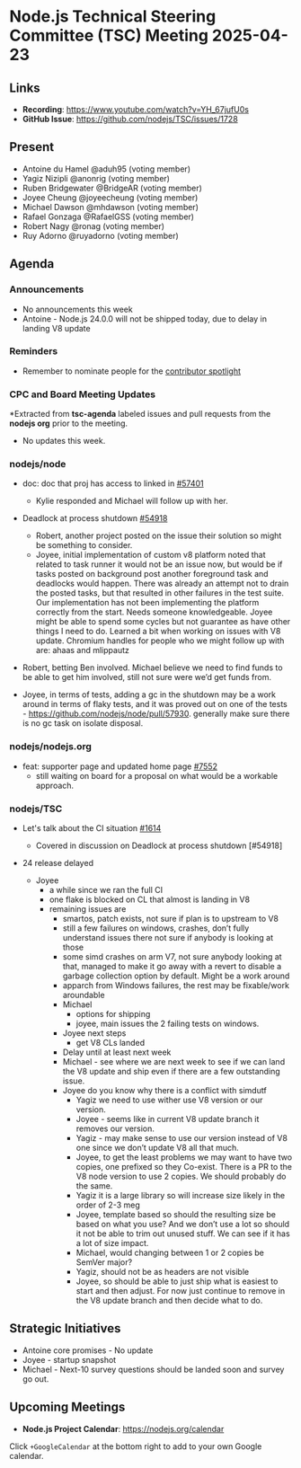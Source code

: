 # Node.js Technical Steering Committee (TSC) Meeting 2025-04-23

## Links

* **Recording**:  <https://www.youtube.com/watch?v=YH_67jufU0s>
* **GitHub Issue**: <https://github.com/nodejs/TSC/issues/1728>

## Present

* Antoine du Hamel @aduh95 (voting member)
* Yagiz Nizipli @anonrig (voting member)
* Ruben Bridgewater @BridgeAR (voting member)
* Joyee Cheung @joyeecheung (voting member)
* Michael Dawson @mhdawson (voting member)
* Rafael Gonzaga @RafaelGSS (voting member)
* Robert Nagy @ronag (voting member)
* Ruy Adorno @ruyadorno (voting member)

## Agenda

### Announcements

* No announcements this week
* Antoine - Node.js 24.0.0 will not be shipped today, due to delay in landing V8 update

### Reminders

* Remember to nominate people for the [contributor spotlight](https://github.com/nodejs/node/blob/main/doc/contributing/reconizing-contributors.md#bi-monthly-contributor-spotlight)

### CPC and Board Meeting Updates

*Extracted from **tsc-agenda** labeled issues and pull requests from the **nodejs org** prior to the meeting.

* No updates this week.

### nodejs/node

* doc: doc that proj has access to linked in [#57401](https://github.com/nodejs/node/pull/57401)
  * Kylie responded and Michael will follow up with her.

* Deadlock at process shutdown [#54918](https://github.com/nodejs/node/issues/54918)
  * Robert, another project posted on the issue their solution so might be something to consider.
  * Joyee, initial implementation of custom v8 platform noted that related to task runner it would
    not be an issue now, but would be if tasks posted on background post another foreground task and deadlocks would
    happen. There was already an attempt not to drain the posted tasks, but that resulted in
    other failures in the test suite. Our implementation has not been implementing the platform
    correctly from the start. Needs someone knowledgeable. Joyee might be able to
    spend some cycles but not guarantee as have other things I need to do. Learned a bit
    when working on issues with V8 update. Chromium handles for people who we might follow
    up with are: ahaas and mlippautz
* Robert, betting Ben involved. Michael believe we need to find funds to be able to get him
  involved, still not sure were we’d get funds from.
* Joyee, in terms of tests, adding a gc in the shutdown may be a work around in terms of flaky
  tests, and it was proved out on one of the tests - <https://github.com/nodejs/node/pull/57930>.
  generally make sure there is no gc task on isolate disposal.

### nodejs/nodejs.org

* feat: supporter page and updated home page [#7552](https://github.com/nodejs/nodejs.org/pull/7552)
  * still waiting on board for a proposal on what would be a workable approach.

### nodejs/TSC

* Let's talk about the CI situation [#1614](https://github.com/nodejs/TSC/issues/1614)
  * Covered in discussion on Deadlock at process shutdown [#54918]

* 24 release delayed
  * Joyee
    * a while since we ran the full CI
    * one flake is blocked on CL that almost is landing in V8
    * remaining issues are
      * smartos, patch exists, not sure if plan is to upstream to V8
      * still a few failures on windows, crashes, don’t fully understand issues there not sure if
        anybody is looking at those
      * some simd crashes on arm V7, not sure anybody looking at that, managed to make it go
        away with a revert to disable a garbage collection option by default. Might be a work
        around
      * apparch from Windows failures, the rest may be fixable/work aroundable
      * Michael
        * options for shipping
        * joyee, main issues the 2 failing tests on windows.
      * Joyee next steps
        * get V8 CLs landed
      * Delay until at least next week
      * Michael - see where we are next week to see if we can land the V8 update and ship even
        if there are a few outstanding issue.
      * Joyee do you know why there is a conflict with simdutf
        * Yagiz we need to use wither use V8 version or our version.
        * Joyee - seems like in current V8 update branch it removes our version.
        * Yagiz - may make sense to use our version instead of V8 one since we don’t update
          V8 all that much.
        * Joyee, to get the least problems we may want to have two copies, one prefixed so they
          Co-exist. There is a PR to the V8 node version to use 2 copies. We should probably do
          the same.
        * Yagiz it is a large library so will increase size likely in the order of 2-3 meg
        * Joyee, template based so should the resulting size be based on what you use? And we
          don’t use a lot so should it not be able to trim out unused stuff. We can see if it
          has a lot of size impact.
        * Michael, would changing between 1 or 2 copies be SemVer major?
        * Yagiz, should not be as headers are not visible
        * Joyee, so should be able to just ship what is easiest to start and then adjust. For now
          just continue to remove in the V8 update branch and then decide what to do.

## Strategic Initiatives

* Antoine core promises - No update
* Joyee - startup snapshot
* Michael - Next-10 survey questions should be landed soon and survey go out.

## Upcoming Meetings

* **Node.js Project Calendar**: <https://nodejs.org/calendar>

Click `+GoogleCalendar` at the bottom right to add to your own Google calendar.
